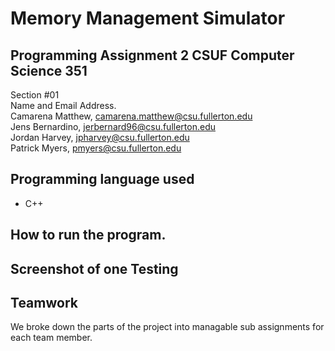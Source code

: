 # Memory Management Simulator
## Programming Assignment 2 CSUF Computer Science 351
Section #01 <br />
Name and Email Address. <br />
Camarena Matthew, camarena.matthew@csu.fullerton.edu <br />
Jens Bernardino, jerbernard96@csu.fullerton.edu <br />
Jordan Harvey, jpharvey@csu.fullerton.edu <br />
Patrick Myers, pmyers@csu.fullerton.edu <br />

## Programming language used 
* C++
## How to run the program.


## Screenshot of one Testing

## Teamwork
We broke down the parts of the project into managable sub assignments for each team member.

